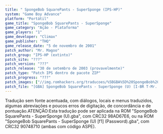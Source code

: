 ```yaml
---
title: " SpongeBob SquarePants - SuperSponge (IPS-HP)"
system: "Game Boy Advance"
platform: "Portátil"
game_title: "SpongeBob SquarePants - SuperSponge"
game_category: "Ação - Plataforma"
game_players: "1"
game_developer: "Climax"
game_publisher: "THQ"
game_release_date: "5 de novembro de 2001"
patch_author: "Mr. Magoo"
patch_group: "IPS-HP (extinto)"
patch_site: "???"
patch_version: "???"
patch_release: "30 de setembro de 2003 (provavelmente)"
patch_type: "Patch IPS dentro de pacote ZIP"
patch_progress: "???"
patch_images: ["//img.romhackers.org/traducoes/%5BGBA%5D%20SpongeBob%20SquarePants%20-%20SuperSponge%20-%20IPS-HP%20-%201.png","//img.romhackers.org/traducoes/%5BGBA%5D%20SpongeBob%20SquarePants%20-%20SuperSponge%20-%20IPS-HP%20-%202.png","//img.romhackers.org/traducoes/%5BGBA%5D%20SpongeBob%20SquarePants%20-%20SuperSponge%20-%20IPS-HP%20-%203.png"]
patch_file: "[GBA] SpongeBob SquarePants - SuperSponge (U) [I-BR T-Mr. Magoo G-IPS-HP A-2003].zip"
---
```

Tradução sem fonte acentuada, com diálogos, locais e menus traduzidos, algumas abreviações e poucos erros de digitação, de concordância e de pontuação.ATENÇÃO:Esta tradução pode ser aplicada na ROM "SpongeBob SquarePants - SuperSponge (U).gba", com CRC32 98AD67E6, ou na ROM "SpongeBob SquarePants - SuperSponge (U) [f1] (Password).gba", com CRC32 90748710 (ambas com código ASPE).